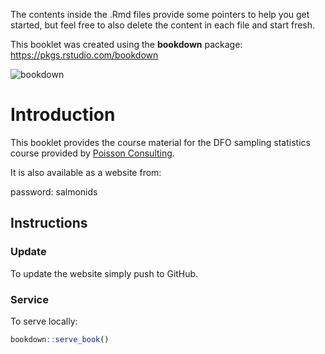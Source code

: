 The contents inside the .Rmd files provide some pointers to help you get started, but feel free to also delete the content in each file and start fresh.

This booklet was created using the **bookdown** package: https://pkgs.rstudio.com/bookdown

<!-- badges: start -->
![bookdown](https://github.com/poissonconsulting/DFOsamplestatsbook/workflows/bookdown/badge.svg)
<!-- badges: end -->

# Introduction 

This booklet provides the course material for the DFO sampling statistics course provided by [Poisson Consulting](https://www.poissonconsulting.ca). 

It is also available as a website from:

password: salmonids

## Instructions

### Update

To update the website simply push to GitHub.

### Service

To serve locally:
```r
bookdown::serve_book()
```